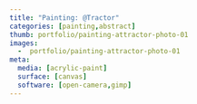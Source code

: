 ```yaml
---
title: "Painting: @Tractor"
categories: [painting,abstract]
thumb: portfolio/painting-attractor-photo-01
images:
  -  portfolio/painting-attractor-photo-01
meta:
  media: [acrylic-paint]
  surface: [canvas]
  software: [open-camera,gimp]
---
```

